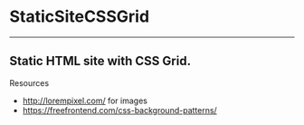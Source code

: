 # StaticSiteCSSGrid
--------------------
Static HTML site with CSS Grid.
--------------------
Resources
* http://lorempixel.com/ for images
* https://freefrontend.com/css-background-patterns/